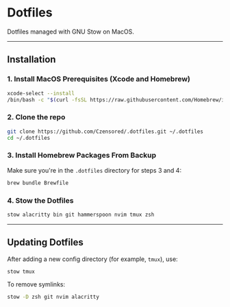 # Dotfiles

Dotfiles managed with GNU Stow on MacOS.

---

## Installation

### 1. Install MacOS Prerequisites (Xcode and Homebrew)

```bash
xcode-select --install
/bin/bash -c "$(curl -fsSL https://raw.githubusercontent.com/Homebrew/install/HEAD/install.sh)"
```

### 2. Clone the repo

```bash
git clone https://github.com/Czensored/.dotfiles.git ~/.dotfiles
cd ~/.dotfiles
```

### 3. Install Homebrew Packages From Backup

Make sure you're in the `.dotfiles` directory for steps 3 and 4:

```bash
brew bundle Brewfile
```

### 4. Stow the Dotfiles

```bash
stow alacritty bin git hammerspoon nvim tmux zsh
```

---

## Updating Dotfiles

After adding a new config directory (for example, `tmux`), use:

```bash
stow tmux
```

To remove symlinks:

```bash
stow -D zsh git nvim alacritty
```
